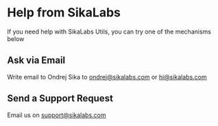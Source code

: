 # Help from SikaLabs

If you need help with SikaLabs Utils, you can try one of the mechanisms below

## Ask via Email

Write email to Ondrej Sika to <ondrej@sikalabs.com> or <hi@sikalabs.com>

## Send a Support Request

Email us on <support@sikalabs.com>
